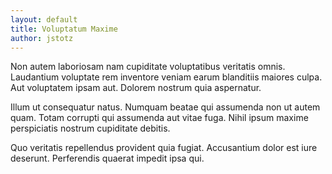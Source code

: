```yaml
---
layout: default
title: Voluptatum Maxime
author: jstotz
---
```


Non autem laboriosam nam cupiditate voluptatibus veritatis omnis. Laudantium voluptate rem inventore veniam earum blanditiis maiores culpa. Aut voluptatem ipsam aut. Dolorem nostrum quia aspernatur.

Illum ut consequatur natus. Numquam beatae qui assumenda non ut autem quam. Totam corrupti qui assumenda aut vitae fuga. Nihil ipsum maxime perspiciatis nostrum cupiditate debitis.

Quo veritatis repellendus provident quia fugiat. Accusantium dolor est iure deserunt. Perferendis quaerat impedit ipsa qui.

